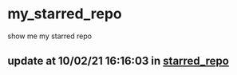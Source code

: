 # my_starred_repo
show me my starred repo

update at 10/02/21 16:16:03 in [starred_repo](./index.html)
---

